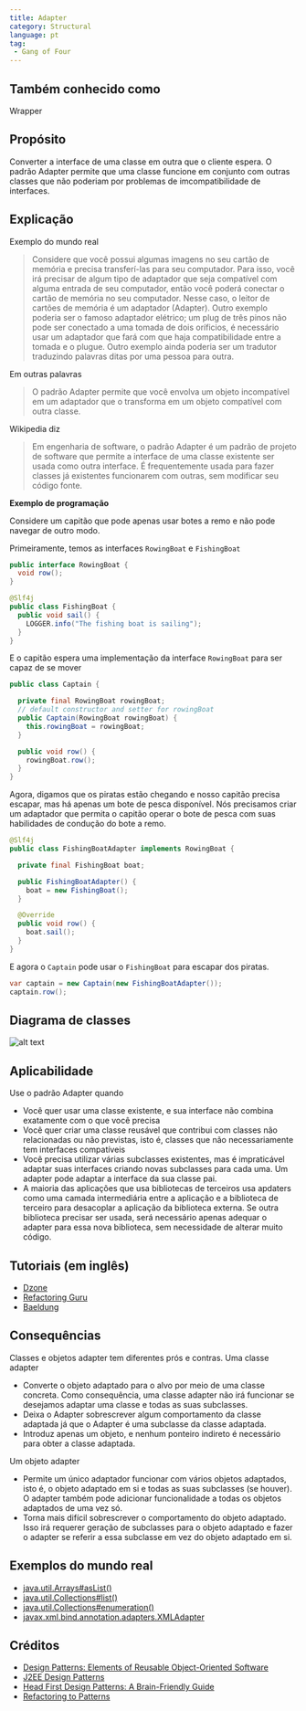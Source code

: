 ```yaml
---
title: Adapter
category: Structural
language: pt
tag:
 - Gang of Four
---
```


## Também conhecido como

Wrapper

## Propósito

Converter a interface de uma classe em outra que o cliente espera.
O padrão Adapter permite que uma classe funcione em conjunto com outras classes que não poderiam por problemas de imcompatibilidade de interfaces.

## Explicação

Exemplo do mundo real

> Considere que você possui algumas imagens no seu cartão de memória e precisa transferí-las para seu computador. Para isso, você irá precisar de algum tipo de adaptador que seja compatível com alguma entrada de seu computador, então você poderá conectar o cartão de memória no seu computador. Nesse caso, o leitor de cartões de memória é um adaptador (Adapter).
> Outro exemplo poderia ser o famoso adaptador elétrico; um plug de três pinos não pode ser conectado a uma tomada de dois oríficios, é necessário usar um adaptador que fará com que haja compatibilidade entre a tomada e o plugue.
> Outro exemplo ainda poderia ser um tradutor traduzindo palavras ditas por uma pessoa para outra.

Em outras palavras

> O padrão Adapter permite que você envolva um objeto incompatível em um adaptador que o transforma em um objeto compatível com outra classe.

Wikipedia diz

> Em engenharia de software, o padrão Adapter é um padrão de projeto de software que permite a interface de uma classe existente ser usada como outra interface. É frequentemente usada para fazer classes já existentes funcionarem com outras, sem modificar seu código fonte.

**Exemplo de programação**

Considere um capitão que pode apenas usar botes a remo e não pode navegar de outro modo.

Primeiramente, temos as interfaces `RowingBoat` e `FishingBoat`

```java
public interface RowingBoat {
  void row();
}

@Slf4j
public class FishingBoat {
  public void sail() {
    LOGGER.info("The fishing boat is sailing");
  }
}
```

E o capitão espera uma implementação da interface `RowingBoat` para ser capaz de se mover

```java
public class Captain {

  private final RowingBoat rowingBoat;
  // default constructor and setter for rowingBoat
  public Captain(RowingBoat rowingBoat) {
    this.rowingBoat = rowingBoat;
  }

  public void row() {
    rowingBoat.row();
  }
}
```

Agora, digamos que os piratas estão chegando e nosso capitão precisa escapar, mas há apenas um bote de pesca disponível. Nós precisamos criar um adaptador que permita o capitão operar o bote de pesca com suas habilidades de condução do bote a remo.

```java
@Slf4j
public class FishingBoatAdapter implements RowingBoat {

  private final FishingBoat boat;

  public FishingBoatAdapter() {
    boat = new FishingBoat();
  }

  @Override
  public void row() {
    boat.sail();
  }
}
```

E agora o `Captain` pode usar o `FishingBoat` para escapar dos piratas.

```java
var captain = new Captain(new FishingBoatAdapter());
captain.row();
```

## Diagrama de classes

![alt text](./etc/adapter.urm.png "Diagrama de classes do Adapter")

## Aplicabilidade

Use o padrão Adapter quando

* Você quer usar uma classe existente, e sua interface não combina exatamente com o que você precisa
* Você quer criar uma classe reusável que contribui com classes não relacionadas ou não previstas, isto é, classes que não necessariamente tem interfaces compatíveis
* Você precisa utilizar várias subclasses existentes, mas é impraticável adaptar suas interfaces criando novas subclasses para cada uma. Um adapter pode adaptar a interface da sua classe pai.
* A maioria das aplicações que usa bibliotecas de terceiros usa apdaters como uma camada intermediária entre a aplicação e a biblioteca de terceiro para desacoplar a aplicação da biblioteca externa. Se outra biblioteca precisar ser usada, será necessário apenas adequar o adapter para essa nova biblioteca, sem necessidade de alterar muito código.

## Tutoriais (em inglês)

* [Dzone](https://dzone.com/articles/adapter-design-pattern-in-java)
* [Refactoring Guru](https://refactoring.guru/design-patterns/adapter/java/example)
* [Baeldung](https://www.baeldung.com/java-adapter-pattern)

## Consequências

Classes e objetos adapter tem diferentes prós e contras. Uma classe adapter

* Converte o objeto adaptado para o alvo por meio de uma classe concreta. Como consequência, uma classe adapter não irá funcionar se desejamos adaptar uma classe e todas as suas subclasses.
* Deixa o Adapter sobrescrever algum comportamento da classe adaptada já que o Adapter é uma subclasse da classe adaptada.
* Introduz apenas um objeto, e nenhum ponteiro indireto é necessário para obter a classe adaptada.

Um objeto adapter

* Permite um único adaptador funcionar com vários objetos adaptados, isto é, o objeto adaptado em si e todas as suas subclasses (se houver). O adapter também pode adicionar funcionalidade a todas os objetos adaptados de uma vez só.
* Torna mais difícil sobrescrever o comportamento do objeto adaptado. Isso irá requerer geração de subclasses para o objeto adaptado e fazer o adapter se referir a essa subclasse em vez do objeto adaptado em si.

## Exemplos do mundo real

* [java.util.Arrays#asList()](http://docs.oracle.com/javase/8/docs/api/java/util/Arrays.html#asList%28T...%29)
* [java.util.Collections#list()](https://docs.oracle.com/javase/8/docs/api/java/util/Collections.html#list-java.util.Enumeration-)
* [java.util.Collections#enumeration()](https://docs.oracle.com/javase/8/docs/api/java/util/Collections.html#enumeration-java.util.Collection-)
* [javax.xml.bind.annotation.adapters.XMLAdapter](http://docs.oracle.com/javase/8/docs/api/javax/xml/bind/annotation/adapters/XmlAdapter.html#marshal-BoundType-)

## Créditos

* [Design Patterns: Elements of Reusable Object-Oriented Software](https://www.amazon.com/gp/product/0201633612/ref=as_li_tl?ie=UTF8&camp=1789&creative=9325&creativeASIN=0201633612&linkCode=as2&tag=javadesignpat-20&linkId=675d49790ce11db99d90bde47f1aeb59)
* [J2EE Design Patterns](https://www.amazon.com/gp/product/0596004273/ref=as_li_tl?ie=UTF8&camp=1789&creative=9325&creativeASIN=0596004273&linkCode=as2&tag=javadesignpat-20&linkId=48d37c67fb3d845b802fa9b619ad8f31)
* [Head First Design Patterns: A Brain-Friendly Guide](https://www.amazon.com/gp/product/0596007124/ref=as_li_tl?ie=UTF8&camp=1789&creative=9325&creativeASIN=0596007124&linkCode=as2&tag=javadesignpat-20&linkId=6b8b6eea86021af6c8e3cd3fc382cb5b)
* [Refactoring to Patterns](https://www.amazon.com/gp/product/0321213351/ref=as_li_tl?ie=UTF8&camp=1789&creative=9325&creativeASIN=0321213351&linkCode=as2&tag=javadesignpat-20&linkId=2a76fcb387234bc71b1c61150b3cc3a7)
